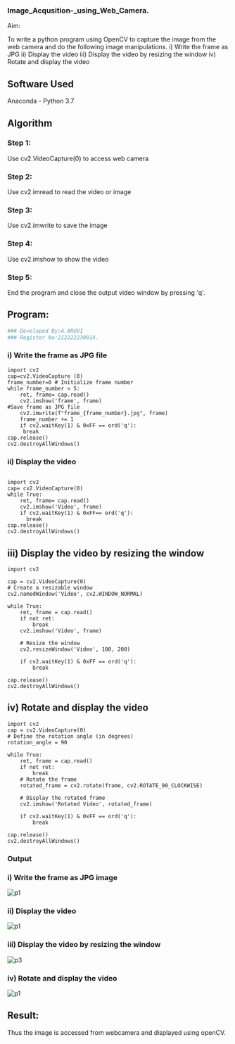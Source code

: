 ### Image_Acqusition-_using_Web_Camera.
Aim:
 
To write a python program using OpenCV to capture the image from the web camera and do the following image manipulations.
i) Write the frame as JPG 
ii) Display the video 
iii) Display the video by resizing the window
iv) Rotate and display the video

## Software Used
Anaconda - Python 3.7
## Algorithm
### Step 1:
Use cv2.VideoCapture(0) to access web camera

### Step 2:
Use cv2.imread to read the video or image

### Step 3:
Use cv2.imwrite to save the image

### Step 4:
Use cv2.imshow to show the video

### Step 5:
End the program and close the output video window by pressing 'q'.

## Program:
``` Python
### Developed By:A.ARUVI
### Register No:212222230014.
```
### i) Write the frame as JPG file
```
import cv2 
cap=cv2.VideoCapture (0) 
frame_number=0 # Initialize frame number
while frame_number < 5:
    ret, frame= cap.read()
    cv2.imshow('frame', frame) 
#Save frame as JPG file
    cv2.imwrite(f"frame_{frame_number}.jpg", frame)
    frame_number += 1 
    if cv2.waitKey(1) & 0xFF == ord('q'):
     break
cap.release()
cv2.destroyAllWindows()
```


### ii) Display the video
```

import cv2
cap= cv2.VideoCapture(0)
while True: 
    ret, frame= cap.read()
    cv2.imshow('Video', frame) 
    if cv2.waitKey(1) & 0xFF== ord('q'): 
      break 
cap.release()
cv2.destroyAllWindows()
```




## iii) Display the video by resizing the window
```
import cv2

cap = cv2.VideoCapture(0)
# Create a resizable window
cv2.namedWindow('Video', cv2.WINDOW_NORMAL)

while True: 
    ret, frame = cap.read()
    if not ret:
        break
    cv2.imshow('Video', frame)
    
    # Resize the window
    cv2.resizeWindow('Video', 100, 200)
    
    if cv2.waitKey(1) & 0xFF == ord('q'): 
        break 

cap.release()
cv2.destroyAllWindows()
```




## iv) Rotate and display the video
```
import cv2
cap = cv2.VideoCapture(0)
# Define the rotation angle (in degrees)
rotation_angle = 90

while True:
    ret, frame = cap.read()
    if not ret:
        break
    # Rotate the frame
    rotated_frame = cv2.rotate(frame, cv2.ROTATE_90_CLOCKWISE)
    
    # Display the rotated frame
    cv2.imshow('Rotated Video', rotated_frame)
    
    if cv2.waitKey(1) & 0xFF == ord('q'):
        break

cap.release()
cv2.destroyAllWindows()
```


### Output


### i) Write the frame as JPG image
![p1](https://github.com/user-attachments/assets/48288d61-e914-4264-9c8d-566ca29353c2)




### ii) Display the video
![p1](https://github.com/user-attachments/assets/48288d61-e914-4264-9c8d-566ca29353c2)



### iii) Display the video by resizing the window
![p3](https://github.com/user-attachments/assets/58b6e236-2cc4-42ee-a620-998ca895b312)



### iv) Rotate and display the video
![p1](https://github.com/user-attachments/assets/1050b085-1de5-4a56-9a38-221f769626ea)






## Result:
Thus the image is accessed from webcamera and displayed using openCV.
